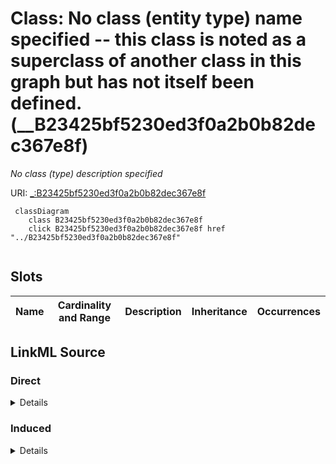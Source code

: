 

# Class: No class (entity type) name specified -- this class is noted as a superclass of another class in this graph but has not itself been defined. (__B23425bf5230ed3f0a2b0b82dec367e8f)


_No class (type) description specified_







URI: [_:B23425bf5230ed3f0a2b0b82dec367e8f](_:B23425bf5230ed3f0a2b0b82dec367e8f)






```mermaid
 classDiagram
    class B23425bf5230ed3f0a2b0b82dec367e8f
    click B23425bf5230ed3f0a2b0b82dec367e8f href "../B23425bf5230ed3f0a2b0b82dec367e8f"
      
```




<!-- no inheritance hierarchy -->


## Slots

| Name | Cardinality and Range | Description | Inheritance | Occurrences |
| ---  | --- | --- | --- | --- |














## LinkML Source

<!-- TODO: investigate https://stackoverflow.com/questions/37606292/how-to-create-tabbed-code-blocks-in-mkdocs-or-sphinx -->

### Direct

<details>

```yaml
name: __B23425bf5230ed3f0a2b0b82dec367e8f
conforms_to: No schema conformance document specified
description: No class (type) description specified
title: No class (entity type) name specified -- this class is noted as a superclass
  of another class in this graph but has not itself been defined.
from_schema: sawgraph-kg
rank: 1000
class_uri: _:B23425bf5230ed3f0a2b0b82dec367e8f

```
</details>

### Induced

<details>

```yaml
name: __B23425bf5230ed3f0a2b0b82dec367e8f
conforms_to: No schema conformance document specified
description: No class (type) description specified
title: No class (entity type) name specified -- this class is noted as a superclass
  of another class in this graph but has not itself been defined.
from_schema: sawgraph-kg
rank: 1000
class_uri: _:B23425bf5230ed3f0a2b0b82dec367e8f

```
</details>